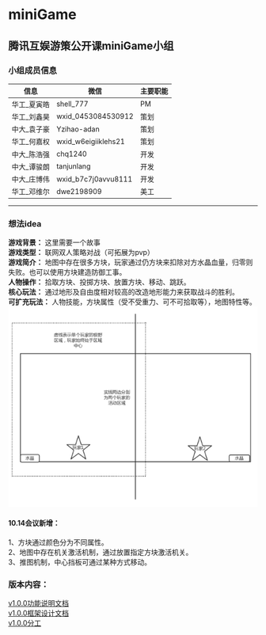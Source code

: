 # miniGame
## 腾讯互娱游策公开课miniGame小组
### 小组成员信息

信息 | 微信 |主要职能
---|---|---
华工_夏寅皓 | shell_777 | PM
华工_刘鑫昊|wxid_0453084530912|策划
中大_袁子豪|Yzihao-adan|策划
华工_何嘉权|wxid_w6eigiiklehs21|策划
中大_陈浩强|chq1240|开发
中大_谭骏朗|tanjunlang|开发
中大_庄博伟|wxid_b7c7j0avvu8111|开发
华工_邓维尔| dwe2198909 | 美工
---
### 想法idea
**游戏背景：**  这里需要一个故事  
**游戏类型：**
联网双人策略对战（可拓展为pvp）  
**游戏简介：**
地图中存在很多方块，玩家通过仍方块来扣除对方水晶血量，归零则失败。也可以使用方块建造防御工事。  
**人物操作：**
拾取方块、投掷方块、放置方块、移动、跳跃。  
**核心玩法：**
通过地形及自由度相对较高的改造地形能力来获取战斗的胜利。  
**可扩充玩法：**
人物技能，方块属性（受不受重力、可不可拾取等），地图特性等。  
![image](Resource/miniGame示意图.png)  
#### 10.14会议新增：  
1、方块通过颜色分为不同属性。  
2、地图中存在机关激活机制，通过放置指定方块激活机关。  
3、推图机制，中心挡板可通过某种方式移动。
### 版本内容：  
[v1.0.0功能说明文档](Document/v1.0.0功能说明文档.md)  
[v1.0.0框架设计文档](Document/v1.0.0框架设计文档.md)  
[v1.0.0分工](Document/v1.0.0分工.md)
